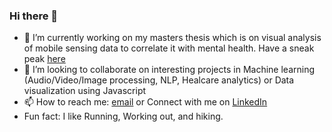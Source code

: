 ### Hi there 👋

- 🔭 I’m currently working on my masters thesis which is on visual analysis of mobile sensing data to correlate it with mental health. Have a sneak peak [here](https://github.com/mohd-muzamil/IrisDashboard.git)
- 👯 I’m looking to collaborate on interesting projects in Machine learning (Audio/Video/Image processing, NLP, Healcare analytics) or Data visualization using Javascript
- 📫 How to reach me: [email](mohd.muzamil.08@outlook.com) or Connect with me on [LinkedIn](http://linkedin.com/in/mohd11/) 
- Fun fact: I like Running, Working out, and hiking.



<!--
**mohd-muzamil/mohd-muzamil** is a ✨ _special_ ✨ repository because its `README.md` (this file) appears on your GitHub profile.

Here are some ideas to get you started:

- 🔭 I’m currently working on ...
- 🌱 I’m currently learning ...
- 👯 I’m looking to collaborate on ...
- 🤔 I’m looking for help with ...
- 💬 Ask me about ...
- 📫 How to reach me: ...
- 😄 Pronouns: ...
- ⚡ Fun fact: ...
-->
